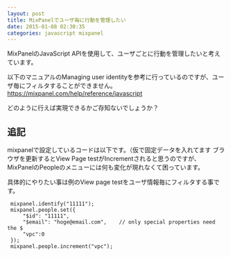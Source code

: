 ```yaml
---
layout: post
title: MixPanelでユーザ毎に行動を管理したい
date: 2015-01-08 02:30:35
categories: javascript mixpanel
---
```

<!-- {% raw %} -->
<p>MixPanelのJavaScript APIを使用して、ユーザごとに行動を管理したいと考えています。</p>

<p>以下のマニュアルのManaging user identityを参考に行っているのですが、ユーザ毎にフィルタすることができません。
<a href="https://mixpanel.com/help/reference/javascript" rel="nofollow">https://mixpanel.com/help/reference/javascript</a></p>

<p>どのように行えば実現できるかご存知ないでしょうか？</p>

<h2>追記</h2>

<p>mixpanelで設定しているコードは以下です。（仮で固定データを入れてます
ブラウザを更新するとView Page testがIncrementされると思うのですが、MixPanelのPeopleのメニューには何も変化が現れなくて困っています。</p>

<p>具体的にやりたい事は例のView page testをユーザ情報毎にフィルタする事です。</p>

<pre><code> mixpanel.identify("11111");
 mixpanel.people.set({
     "$id": "11111",
     "$email": "hoge@email.com",    // only special properties need the $
     "vpc":0
 });
 mixpanel.people.increment("vpc");
</code></pre>
<!-- {% endraw %} -->
